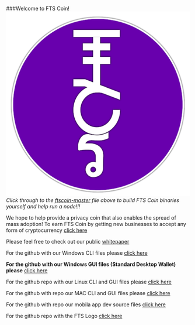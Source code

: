 ###Welcome to FTS Coin!\
![FTS LOGO](https://github.com/ProjectFTS/FTS_LOGO/blob/master/Wallet.png)\
*Click through to the [ftscoin-master](https://github.com/ProjectFTS/FTS_COIN/tree/master/ftscoin-master) file above to build FTS Coin binaries yourself and help run a node!!!*

We hope to help provide a privacy coin that also enables the spread of mass adoption!
To earn FTS Coin by getting new businesses to accept any form of cryptocurrency [click here](https://ftsmothership.info)

Please feel free to check out our public [whitepaper](https://github.com/ProjectFTS/WhitePaper)

For the github with our Windows CLI files please [click here](https://github.com/ProjectFTS/FTS_COIN_LINUX)

**For the github with our Windows GUI files (Standard Desktop Wallet) please** [click here](https://github.com/ProjectFTS/FTS_COIN_WINDOWS_GUI)

For the github repo with our Linux CLI and GUI files please [click here](https://github.com/ProjectFTS/FTS_COIN_LINUX)

For the github with repo our MAC CLI and GUI files please [click here](https://github.com/ProjectFTS/FTS_COIN_MAC)

For the github with repo our mobila app dev source files [click here](https://github.com/ProjectFTS/FTS_MOBILE) 

For the github repo with the FTS Logo [click here](https://github.com/ProjectFTS/FTS_LOGO)

